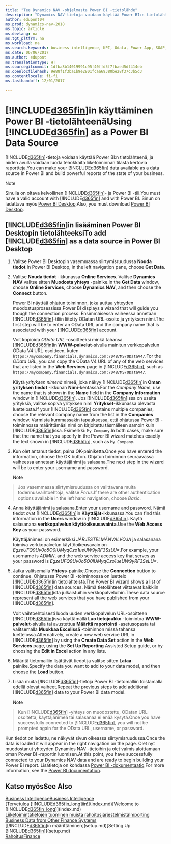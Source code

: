 ```yaml
---
title: "Tee Dynamics NAV -ohjelmasta Power BI -tietolähde"
description: "Dynamics NAV-tietoja voidaan käyttää Power BI:n tietolähteenä, ja niiden avulla voidaan luoda tehokkaita liiketoiminnan tilasta kertovia raportteja."
author: edupont04
ms.prod: dynamics-nav-2018
ms.topic: article
ms.devlang: na
ms.tgt_pltfrm: na
ms.workload: na
ms.search.keywords: business intelligence, KPI, Odata, Power App, SOAP, analysis
ms.date: 06/06/2017
ms.author: edupont
ms.translationtype: HT
ms.sourcegitcommit: 1dfba8b14019991c95f40ffd5f7fbaed5df414eb
ms.openlocfilehash: 9e88f1f3ba1b9e2801fcaa69380be28f37c3b5d3
ms.contentlocale: fi-fi
ms.lasthandoff: 12/01/2017

---
```

# <a name="using-included365finincludesd365finmdmd-as-a-power-bi-data-source"></a><span data-ttu-id="90631-103">[!INCLUDE[d365fin](includes/d365fin_md.md)]in käyttäminen Power BI -tietolähteenä</span><span class="sxs-lookup"><span data-stu-id="90631-103">Using [!INCLUDE[d365fin](includes/d365fin_md.md)] as a Power BI Data Source</span></span>
<span data-ttu-id="90631-104">[!INCLUDE[d365fin](includes/d365fin_md.md)]-tietoja voidaan käyttää Power BI:n tietolähteenä, ja niiden avulla voidaan luoda tehokkaita liiketoiminnan tilasta kertovia raportteja.</span><span class="sxs-lookup"><span data-stu-id="90631-104">You can make your [!INCLUDE[d365fin](includes/d365fin_md.md)] data available as a data source in Power BI and build powerful reports of the state of your business.</span></span>  

> [!NOTE]  
>   <span data-ttu-id="90631-105">Sinulla on oltava kelvollinen [!INCLUDE[d365fin](includes/d365fin_md.md)]- ja Power BI -tili.</span><span class="sxs-lookup"><span data-stu-id="90631-105">You must have a valid account with [!INCLUDE[d365fin](includes/d365fin_md.md)] and with Power BI.</span></span> <span data-ttu-id="90631-106">Sinun on ladattava myös [Power BI Desktop](https://powerbi.microsoft.com/en-us/desktop/).</span><span class="sxs-lookup"><span data-stu-id="90631-106">Also, you must download [Power BI Desktop](https://powerbi.microsoft.com/en-us/desktop/).</span></span>  

## <a name="to-add-included365finincludesd365finmdmd-as-a-data-source-in-power-bi-desktop"></a><span data-ttu-id="90631-107">[!INCLUDE[d365fin](includes/d365fin_md.md)]in lisääminen Power BI Desktopin tietolähteeksi</span><span class="sxs-lookup"><span data-stu-id="90631-107">To add [!INCLUDE[d365fin](includes/d365fin_md.md)] as a data source in Power BI Desktop</span></span>
1. <span data-ttu-id="90631-108">Valitse Power BI Desktopin vasemmassa siirtymisruudussa **Nouda tiedot**.</span><span class="sxs-lookup"><span data-stu-id="90631-108">In Power BI Desktop, in the left navigation pane, choose **Get Data**.</span></span>
2. <span data-ttu-id="90631-109">Valitse **Nouda tiedot** -ikkunassa **Online Services**. Valitse **Dynamics NAV** valitse sitten **Muodosta yhteys** -painike.</span><span class="sxs-lookup"><span data-stu-id="90631-109">In the **Get Data** window, choose **Online Services**, choose **Dynamics NAV**, and then choose the **Connect** button.</span></span>

   <span data-ttu-id="90631-110">Power BI näyttää ohjatun toiminnon, joka auttaa yhteyden muodostusprosessissa.</span><span class="sxs-lookup"><span data-stu-id="90631-110">Power BI displays a wizard that will guide you though the connection process.</span></span> <span data-ttu-id="90631-111">Ensimmäisessä vaiheessa annetaan [!INCLUDE[d365fin](includes/d365fin_md.md)]-tiliin liitetty ODatan URL-osoite ja yrityksen nimi.</span><span class="sxs-lookup"><span data-stu-id="90631-111">The first step will be to enter an OData URL and the company name that is associated with your [!INCLUDE[d365fin](includes/d365fin_md.md)] account.</span></span>  

   <span data-ttu-id="90631-112">Voit kopioida *OData URL* -osoitteeksi minkä tahansa [!INCLUDE[d365fin](includes/d365fin_md.md)]in **WWW-palvelut**-sivulla mainitun verkkopalvelun OData V4 URL-osoitteen, kuten `https://mycompany.financials.dynamics.com:7048/MS/ODataV4/`.</span><span class="sxs-lookup"><span data-stu-id="90631-112">For the *OData URL*, you can copy the OData V4 URL of any of the web services that are listed in the **Web Services** page in [!INCLUDE[d365fin](includes/d365fin_md.md)], such as `https://mycompany.financials.dynamics.com:7048/MS/ODataV4/`.</span></span>  

   <span data-ttu-id="90631-113">Käytä *yrityksen nimenä* nimeä, joka näkyy [!INCLUDE[d365fin](includes/d365fin_md.md)]in **Oman yrityksen tiedot** -ikkunan **Nimi**-kentässä.</span><span class="sxs-lookup"><span data-stu-id="90631-113">For the *Company Name*, use the name that is shown in the **Name** field in the **Company Information** window in [!INCLUDE[d365fin](includes/d365fin_md.md)].</span></span> <span data-ttu-id="90631-114">Jos [!INCLUDE[d365fin](includes/d365fin_md.md)]issa on useita yrityksiä, valitse sopiva yrityksen nimi **Yritykset**-ikkunassa olevasta luettelosta.</span><span class="sxs-lookup"><span data-stu-id="90631-114">If your [!INCLUDE[d365fin](includes/d365fin_md.md)] contains multiple companies, choose the relevant company name from the list in the **Companies** window.</span></span> <span data-ttu-id="90631-115">Varmista kummassakin tapauksessa, että ohjatussa Power BI -toiminnossa määrittämäsi nimi on kirjoitettu täsmälleen samoin kuin [!INCLUDE[d365fin](includes/d365fin_md.md)]issa. Esimerkki: `My Company`.</span><span class="sxs-lookup"><span data-stu-id="90631-115">In both cases, make sure that the name that you specify in the Power BI wizard matches exactly the text shown in [!INCLUDE[d365fin](includes/d365fin_md.md)], such as `My Company`.</span></span>
3. <span data-ttu-id="90631-116">Kun olet antanut tiedot, paina OK-painiketta.</span><span class="sxs-lookup"><span data-stu-id="90631-116">Once you have entered the information, choose the OK button.</span></span> <span data-ttu-id="90631-117">Ohjatun toiminnon seuraavassa vaiheessa annetaan käyttäjänimi ja salasana.</span><span class="sxs-lookup"><span data-stu-id="90631-117">The next step in the wizard will be to enter your username and password.</span></span>

   > [!NOTE]  
>    <span data-ttu-id="90631-118">Jos vasemmassa siirtymisruudussa on valittavana muita todennusvaihtoehtoja, valitse *Perus*.</span><span class="sxs-lookup"><span data-stu-id="90631-118">If there are other authentication options available in the left hand navigation, choose *Basic*.</span></span>
4. <span data-ttu-id="90631-119">Anna käyttäjänimi ja salasana.</span><span class="sxs-lookup"><span data-stu-id="90631-119">Enter your username and password.</span></span> <span data-ttu-id="90631-120">Nämä tiedot ovat [!INCLUDE[d365fin](includes/d365fin_md.md)]in **Käyttäjät**-ikkunassa.</span><span class="sxs-lookup"><span data-stu-id="90631-120">You can find this information in the **Users** window in [!INCLUDE[d365fin](includes/d365fin_md.md)].</span></span> <span data-ttu-id="90631-121">Käytä salasanana **verkkopalvelun käyttöoikeusavainta**.</span><span class="sxs-lookup"><span data-stu-id="90631-121">Use the **Web Access Key** as your password.</span></span>

   <span data-ttu-id="90631-122">Käyttäjänimesi on esimerkiksi *JÄRJESTELMÄNVALVOJA* ja salasanana toimiva verkkopalvelun käyttöoikeusavain on *EgzeUFQ9Uv0o5O0lUMyqCzo1ueUW9yRF3SsLU=*.</span><span class="sxs-lookup"><span data-stu-id="90631-122">For example, your username is *ADMIN*, and the web service access key that serves as your password is *EgzeUFQ9Uv0o5O0lUMyqCzo1ueUW9yRF3SsLU=*.</span></span>
5. <span data-ttu-id="90631-123">Jatka valitsemalla **Yhteys**-painike.</span><span class="sxs-lookup"><span data-stu-id="90631-123">Choose the **Connection** button to continue.</span></span> <span data-ttu-id="90631-124">Ohjatussa Power BI -toiminnossa on luettelo [!INCLUDE[d365fin](includes/d365fin_md.md)]in tietolähteistä.</span><span class="sxs-lookup"><span data-stu-id="90631-124">The Power BI wizard shows a list of [!INCLUDE[d365fin](includes/d365fin_md.md)] data sources.</span></span> <span data-ttu-id="90631-125">Nämä tietolähteet viittaavat kaikkiin [!INCLUDE[d365fin](includes/d365fin_md.md)]ista julkaistuihin verkkopalveluihin.</span><span class="sxs-lookup"><span data-stu-id="90631-125">These data source represent all the web services that you have published from your [!INCLUDE[d365fin](includes/d365fin_md.md)].</span></span>

   <span data-ttu-id="90631-126">Voit vaihtoehtoisesti luoda uuden verkkopalvelun URL-osoitteen [!INCLUDE[d365fin](includes/d365fin_md.md)]issa käyttämällä **Luo tietojoukko** -toimintoa **WWW-palvelut**-sivulla tai avustettua **Määritä raportointi** -asetusopasta tai valitsemalla **Muokkaa Excelissä** -toiminnon missä tahansa luettelossa.</span><span class="sxs-lookup"><span data-stu-id="90631-126">Alternatively, create a new web service URL in [!INCLUDE[d365fin](includes/d365fin_md.md)] by using the **Create Data Set** action in the **Web Services** page, using the **Set Up Reporting** Assisted Setup guide, or by choosing the **Edit in Excel** action in any lists.</span></span>

6. <span data-ttu-id="90631-127">Määritä tietomalliin lisättävät tiedot ja valitse sitten **Lataa**-painike.</span><span class="sxs-lookup"><span data-stu-id="90631-127">Specify the data you want to add to your data model, and then choose the **Load** button.</span></span>
7. <span data-ttu-id="90631-128">Lisää muita [!INCLUDE[d365fin](includes/d365fin_md.md)]-tietoja Power BI -tietomalliin toistamalla edellä olevat vaiheet.</span><span class="sxs-lookup"><span data-stu-id="90631-128">Repeat the previous steps to add additional [!INCLUDE[d365fin](includes/d365fin_md.md)] data to your Power BI data model.</span></span>

   > [!NOTE]  
>    <span data-ttu-id="90631-129">Kun [!INCLUDE[d365fin](includes/d365fin_md.md)] -yhteys on muodostettu, ODatan URL-osoitetta, käyttäjänimeä tai salasanaa ei enää kysytä.</span><span class="sxs-lookup"><span data-stu-id="90631-129">Once you have successfully connected to [!INCLUDE[d365fin](includes/d365fin_md.md)], you will not be prompted again for the OData URL, username, or password.</span></span>

<span data-ttu-id="90631-130">Kun tiedot on ladattu, ne näkyvät sivun oikeassa siirtymisruudussa.</span><span class="sxs-lookup"><span data-stu-id="90631-130">Once the data is loaded it will appear in the right navigation on the page.</span></span> <span data-ttu-id="90631-131">Olet nyt muodostanut yhteyden Dynamics NAV -tietoihin ja olet valmis aloittamaan oman Power BI -raportin luomisen.</span><span class="sxs-lookup"><span data-stu-id="90631-131">At this point, you have successfully connected to your Dynamics NAV data and are ready to begin building your Power BI report.</span></span> <span data-ttu-id="90631-132">Lisätietoja on kohdassa [Power BI -dokumentaatio](https://powerbi.microsoft.com/documentation/powerbi-landing-page/).</span><span class="sxs-lookup"><span data-stu-id="90631-132">For more information, see the [Power BI documentation](https://powerbi.microsoft.com/documentation/powerbi-landing-page/).</span></span>

## <a name="see-also"></a><span data-ttu-id="90631-133">Katso myös</span><span class="sxs-lookup"><span data-stu-id="90631-133">See Also</span></span>
[<span data-ttu-id="90631-134">Business Intelligence</span><span class="sxs-lookup"><span data-stu-id="90631-134">Business Intelligence</span></span>](bi.md)  
<span data-ttu-id="90631-135">[Tervetuloa [!INCLUDE[d365fin_long](includes/d365fin_long_md.md)]iin!](index.md)</span><span class="sxs-lookup"><span data-stu-id="90631-135">[Welcome to [!INCLUDE[d365fin_long](includes/d365fin_long_md.md)]](index.md)</span></span>  
[<span data-ttu-id="90631-136">Liiketoimintatietojen tuominen muista rahoitusjärjestelmistä</span><span class="sxs-lookup"><span data-stu-id="90631-136">Importing Business Data from Other Finance Systems</span></span>](upload-data.md)  
<span data-ttu-id="90631-137">[[!INCLUDE[d365fin](includes/d365fin_md.md)]in määrittäminen](setup.md)</span><span class="sxs-lookup"><span data-stu-id="90631-137">[Setting Up [!INCLUDE[d365fin](includes/d365fin_md.md)]](setup.md)</span></span>  
[<span data-ttu-id="90631-138">Rahoitus</span><span class="sxs-lookup"><span data-stu-id="90631-138">Finance</span></span>](finance.md)  

